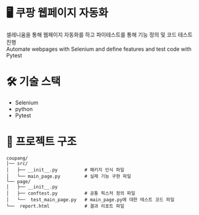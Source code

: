 # 🖥️ 쿠팡 웹페이지 자동화
셀레니움을 통해 웹페이지 자동화를 하고 파이테스트를 통해 기능 정의 및 코드 테스트 진행<br>
Automate webpages with Selenium and define features and test code with Pytest

# 🛠️ 기술 스택
- Selenium
- python
- Pytest

# 📁 프로젝트 구조
```
coupang/
│── src/         
│   ├── __init__.py          # 패키지 인식 파일
│   └── main_page.py         # 실제 기능 구현 파일
└── page/           
│   ├── __init__.py
│   ├── conftest.py          # 공통 픽스처 정의 파일
│   └──  test_main_page.py   # main_page.py에 대한 테스트 코드 파일
└──  report.html             # 결과 리포트 파일
```
